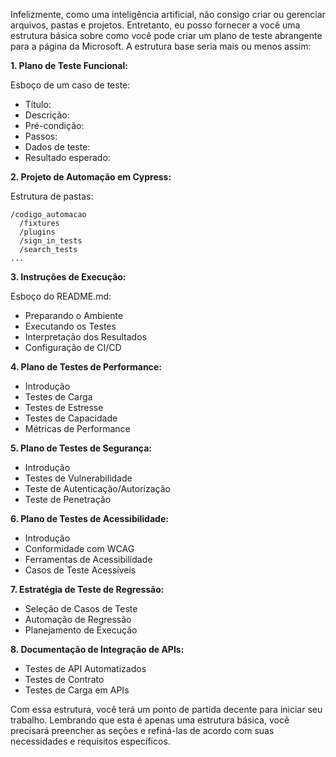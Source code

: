 Infelizmente, como uma inteligência artificial, não consigo criar ou gerenciar arquivos, pastas e projetos. Entretanto, eu posso fornecer a você uma estrutura básica sobre como você pode criar um plano de teste abrangente para a página da Microsoft. A estrutura base seria mais ou menos assim:

**1. Plano de Teste Funcional:**

Esboço de um caso de teste:

- Título: 
- Descrição: 
- Pré-condição: 
- Passos: 
- Dados de teste: 
- Resultado esperado: 

**2. Projeto de Automação em Cypress:**

Estrutura de pastas:

```
/codigo_automacao
  /fixtures
  /plugins
  /sign_in_tests
  /search_tests
...
```

**3. Instruções de Execução:**

Esboço do README.md:

- Preparando o Ambiente
- Executando os Testes
- Interpretação dos Resultados
- Configuração de CI/CD

**4. Plano de Testes de Performance:**

- Introdução
- Testes de Carga
- Testes de Estresse
- Testes de Capacidade
- Métricas de Performance

**5. Plano de Testes de Segurança:**

- Introdução
- Testes de Vulnerabilidade
- Teste de Autenticação/Autorização
- Teste de Penetração

**6. Plano de Testes de Acessibilidade:**

- Introdução
- Conformidade com WCAG
- Ferramentas de Acessibilidade
- Casos de Teste Acessíveis

**7. Estratégia de Teste de Regressão:**

- Seleção de Casos de Teste
- Automação de Regressão
- Planejamento de Execução

**8. Documentação de Integração de APIs:**

- Testes de API Automatizados
- Testes de Contrato
- Testes de Carga em APIs

Com essa estrutura, você terá um ponto de partida decente para iniciar seu trabalho. Lembrando que esta é apenas uma estrutura básica, você precisará preencher as seções e refiná-las de acordo com suas necessidades e requisitos específicos.
